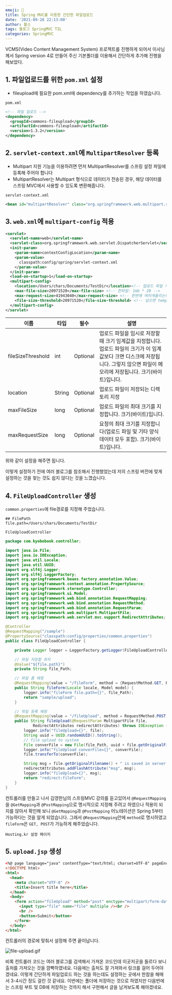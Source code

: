 ```yaml
---
emoji: 🦾
title: Spring MVC를 이용한 간단한 파일업로드
date: '2021-09-28 22:13:00'
author: 촬스
tags: 블로그 SpringMVC TIL
categories: SpringMVC
---
```


VCMS(Video Content Management System) 프로젝트를 진행하게 되어서
이사님께서 Spring version 4로 만들어 주신 기본폴더를 이용해서 간단하게 추가해 진행을 해보았다.

## 1. 파일업로드를 위한 `pom.xml` 설정

- fileupload에 필요한 pom.xml에 dependency를 추가하는 작업을 하였습니다.

`pom.xml`

```xml
<!-- 파일 업로드 -->
<dependency>
  <groupId>commons-fileupload</groupId>
  <artifactId>commons-fileupload</artifactId>
  <version>1.3.2</version>
</dependency>
```

## 2. `servlet-context.xml`에 `MultipartResolver` 등록

- Multipart 지원 기능을 이용하려면 먼저 MultipartResolver를 스프링 설정 파일에 등록해 주어야 합니다
- MultipartResolver는 Multipart 형식으로 데이터가 전송된 경우, 해당 데이터를 스프링 MVC에서 사용할 수 있도록 변환해줍니다.

`servlet-context.xml`

```xml
<bean id="multipartResolver" class="org.springframework.web.multipart.support.StandardServletMultipartResolver"></bean>
```

## 3. `web.xml`에 `multipart-config` 적용

```xml
<servlet>
  <servlet-name>web</servlet-name>
  <servlet-class>org.springframework.web.servlet.DispatcherServlet</servlet-class>
  <init-param>
    <param-name>contextConfigLocation</param-name>
    <param-value>
      classpath:config/spring/servlet-context.xml
    </param-value>
  </init-param>
  <load-on-startup>1</load-on-startup>
  <multipart-config>
    <location>/Users/chars/Documents/TestDir</location><!-- 업로드 파일 저장되는 기본 경로 -->
    <max-file-size>20971520</max-file-size> <!-- 한파일: 1mb * 20 -->
    <max-request-size>41943040</max-request-size> <!-- 한번에 여러개올리는데 전체가 40mb -->
    <file-size-threshold>20971520</file-size-threshold> <!-- 넘으면 temp에 넣고 업로드에 들어가지 않는다 : 20mb -->
  </multipart-config>
</servlet>
```

| 이름              | 타입   | 필수     | 설명                                                                                                                                                                                |
| ----------------- | ------ | -------- | ----------------------------------------------------------------------------------------------------------------------------------------------------------------------------------- |
| fileSizeThreshold | int    | Optional | 업로드 파일을 임시로 저장할 때 크기 임계값을 지정합니다. 업로드 파일의 크기가 이 임계값보다 크면 디스크에 저장됩니다. 그렇지 않으면 파일이 메모리에 저장됩니다. 크기(바이트)입니다. |
| location          | String | Optional | 업로드 파일이 저장되는 디렉토리 지정                                                                                                                                                |
| maxFileSize       | long   | Optional | 업로드 파일의 최대 크기를 지정합니다. 크기(바이트)입니다.                                                                                                                           |
| maxRequestSize    | long   | Optional | 요청의 최대 크기를 지정합니다(업로드 파일 및 기타 양식 데이터 모두 포함). 크기(바이트)입니다.                                                                                       |

위와 같이 설정을 해주면 됩니다.

이렇게 설정하기 전에 여러 블로그를 참조해서 진행했었는데 저의 스프링 버전에 맞게 설정하는 것을 찾는 것도 쉽지 않다는 것을 느꼈습니다.

## 4. `FileUploadController` 생성

`common.properties`에 file경로를 지정해 주었습니다.

```
## FilePath
file.path=/Users/chars/Documents/TestDir
```

`FileUploadController`

```java
package com.kyobobook.controller;

import java.io.File;
import java.io.IOException;
import java.util.Locale;
import java.util.UUID;
import org.slf4j.Logger;
import org.slf4j.LoggerFactory;
import org.springframework.beans.factory.annotation.Value;
import org.springframework.context.annotation.PropertySource;
import org.springframework.stereotype.Controller;
import org.springframework.ui.Model;
import org.springframework.web.bind.annotation.RequestMapping;
import org.springframework.web.bind.annotation.RequestMethod;
import org.springframework.web.bind.annotation.RequestParam;
import org.springframework.web.multipart.MultipartFile;
import org.springframework.web.servlet.mvc.support.RedirectAttributes;

@Controller
@RequestMapping("/sample")
@PropertySource("classpath:config/properties/common.properties")
public class FileUploadController {

    private Logger logger = LoggerFactory.getLogger(FileUploadController.class);

    // 파일 저장할 위치
    @Value("${file.path}")
    private String file_Path;

    // 파일 폼 매핑
    @RequestMapping(value = "/fileForm", method = {RequestMethod.GET, RequestMethod.POST})
    public String fileForm(Locale locale, Model model) {
        logger.info("fileForm file.path={}", file_Path);
        return "sample/upload";
    }

    // 파일 등록 매핑
    @RequestMapping(value = "/fileUpload", method = RequestMethod.POST)
    public String fileUpload(@RequestParam MultipartFile file,
            RedirectAttributes redirectAttributes) throws IOException {
        logger.info("fileUpload={}", file);
        String uuid = UUID.randomUUID().toString();
        // file upload to system
        File converFile = new File(file_Path, uuid + file.getOriginalFilename());
        logger.info("fileUpload converFile={}", converFile);
        file.transferTo(converFile);

        String msg = file.getOriginalFilename() + " is saved in server db";
        redirectAttributes.addFlashAttribute("msg", msg);
        logger.info("fileUpload={}", msg);
        return "redirect:fileForm";
    }
}

```

컨트롤러를 만들고 나서 김영한님의 스프링MVC 강의를 듣고있어서 `@RequestMapping`을 `@GetMapping`과 `@PostMapping`으로 명시적으로 지정해 주려고 하였으나 적용이 되지를 않아서 확인해 보니 `@GetMapping`과 `@PostMapping` 어노테이션은 Spring 5부터 가능하다는 것을 알게 되었습니다. 그래서 `@RequestMapping`안에 `method`로 명시하였고 `fileForm`은 `GET, POST`가 가능하게 해주었습니다.

`Hosting.kr 설정 페이지`

## 5. `upload.jsp` 생성

```html
<%@ page language="java" contentType="text/html; charset=UTF-8" pageEncoding="UTF-8"%>
<!DOCTYPE html>
<html>
  <head>
    <meta charset="UTF-8" />
    <title>Insert title here</title>
  </head>
  <body>
    <form action="fileUpload" method="post" enctype="multipart/form-data">
      <input type="file" name="file" multiple /><br />
      <br />
      <button>Submit</button>
    </form>
  </body>
</html>
```

컨트롤러의 경로에 맞춰서 설정해 주면 끝이납니다.

![file-upload.gif](file-upload.gif)

비록 컨트롤러 코드는 여러 블로그를 검색해서 가져온 코드인데 이곳저곳을 들르다 보니 출처를 가져오는 것을 깜빡하였네요.
다음에는 출처도 잘 가져와서 링크를 걸어 두어야겠네요.
이렇게 간단하게 파일업로드 하는 것을 하는데도 설정하는 곳에서 한참을 해매서 3-4시간 정도 걸린 것 같네요.
이번에는 폴더에 저장하는 것으로 하였지만 다음번에는 스프링 부트 및 DB에 저장하는 것까지 해서 구현해서 글을 남겨보도록 해야겠네요.

```toc

```

